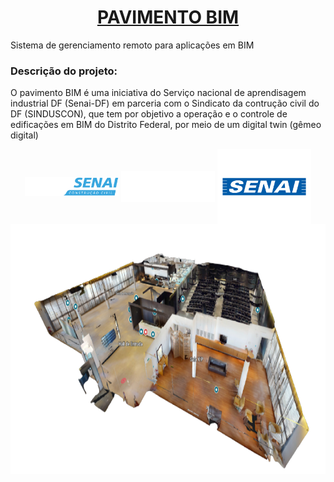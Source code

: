 <h1 align="center">
  <a href="https://my.matterport.com/show/?m=KboyiysWHqN">PAVIMENTO BIM</a>
</h1>
Sistema de gerenciamento remoto para aplicações em BIM

### Descrição do projeto: 
O pavimento BIM é uma iniciativa do Serviço nacional de aprendisagem industrial DF (Senai-DF) em parceria com o Sindicato da contrução civil do DF (SINDUSCON), que tem por objetivo a operação e o controle de edificações em BIM do Distrito Federal, por meio de um digital twin (gêmeo digital)

<div align = "center">
  <img align="center" alt="LOGO_IST" height="30" width="150" src="https://raw.githubusercontent.com/jvgoveira/Pavimento_BIM/main/Imagens/IST-branca.png">
  <img align="center" alt="LOGO_SINDUSCON" height="50" width="150" src="https://raw.githubusercontent.com/jvgoveira/Pavimento_BIM/main/Imagens/Sinduscon%20-%20Branco.png">
  <img align="center" alt="LOGO_SENAI" height="120" width="150" src="https://raw.githubusercontent.com/jvgoveira/Pavimento_BIM/main/Imagens/logo%20senai%20df.png">
</div>
<div align = "center">
 <img align="center" alt="Vista" height="400" width="800" src="https://raw.githubusercontent.com/jvgoveira/Pavimento_BIM/main/Imagens/Vista%20-%20Pavimento%20BIM.png">
</div>
